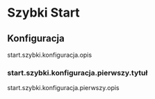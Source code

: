 # Szybki Start

## Konfiguracja

start.szybki.konfiguracja.opis

### start.szybki.konfiguracja.pierwszy.tytuł

start.szybki.konfiguracja.pierwszy.opis
